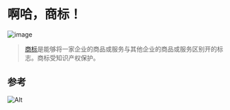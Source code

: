 # 啊哈，商标！

![image](https://user-images.githubusercontent.com/100815582/156480441-0c141255-aa48-4147-b4e0-327471032143.png)
> [商标](https://www.wipo.int/trademarks/zh/)是能够将一家企业的商品或服务与其他企业的商品或服务区别开的标志。商标受知识产权保护。

## 参考

![Alt](https://repobeats.axiom.co/api/embed/690159b3bc59fc4350e52e4dcba695e4e18e7865.svg "Repobeats analytics image")
